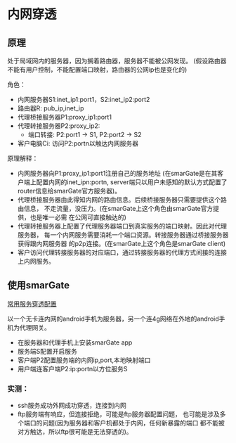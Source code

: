 # 内网穿透

## 原理
处于局域网内的服务器，因为搁着路由器，服务器不能被公网发现。
(假设路由器不能有用户控制，不能配置端口映射，路由器的公网ip也是变化的)

角色：
- 内网服务器S1:inet_ip1:port1，S2:inet_ip2:port2
- 路由器R: pub_ip,inet_ip
- 代理桥接服务器P1:proxy_ip1:port1
- 代理转接服务器P2:proxy_ip2:
    - 端口转接: P2:port1 -> S1, P2:port2 -> S2
- 客户电脑Ci: 访问P2:portn以触达内网服务器

原理解释：
- 内网服务器向P1:proxy_ip1:port1注册自己的服务地址
(在smarGate是在其客户端上配置内网的inet_ipn:portn, 
server端只以用户未感知的默认方式配置了router信息给smarGate官方服务器)。
- 代理桥接服务器由此得知内网的路由信息。后续桥接服务器只需要提供这个路由信息，
不走流量，没压力。(在smarGate上这个角色由smarGate官方提供，也是唯一必需
在公网可直接触达的)
- 代理转接服务器上配置了代理服务器端口到真实服务的端口映射。因此对代理服务器，
每一个内网服务需要消耗一个端口资源。转接服务器通过桥接服务器获得跟内网服务器
的p2p连接。(在smarGate上这个角色是smarGate client)
- 客户访问代理转接服务器的对应端口，通过转接服务器的代理方式间接的连接上内网服务。

## 使用smarGate
[常用服务穿透配置](https://github.com/lazy-luo/smarGate/wiki/常用服务穿透配置)

以一个无卡连内网的android手机为服务器，另一个连4g网络在外地的android手机为代理网关。
- 在服务器和代理手机上安装smarGate app
- 服务端S配置开启服务
- 客户端P2配置服务端的内网ip,port,本地映射端口
- 用户端连客户端P2:ip:portn以方位服务S

### 实测：
- ssh服务成功外网成功穿透，连接到内网
- ftp服务端有响应，但连接拒绝，可能是ftp服务器配置问题，
也可能是涉及多个端口的问题(因为服务器和客户机都处于内网，任何新暴露的端口
都不能被对方触达，所以ftp很可能是无法穿透的)。
